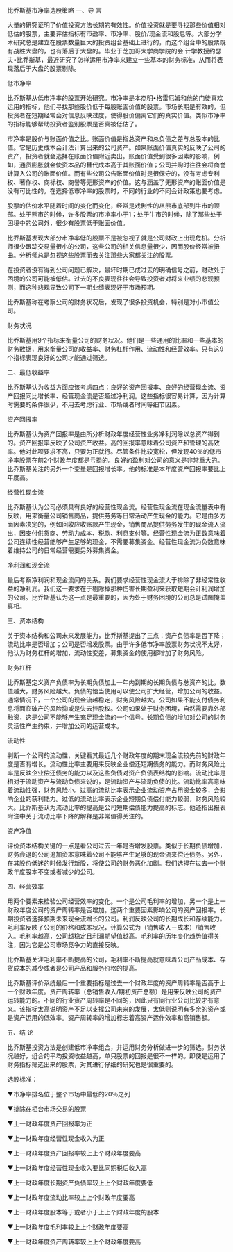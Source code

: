 比乔斯基市净率选股策略
一、导 言

大量的研究证明了价值投资方法长期的有效性。价值投资就是要寻找那些价值相对低估的股票，主要评估指标有市盈率、市净率、股价/现金流和股息等。大部分学术研究总是建立在股票数量巨大的投资组合基础上进行的，而这个组合中的股票既有战胜大盘的，也有落后于大盘的。毕业于芝加哥大学商学院的会 计学教授约瑟夫•比乔斯基，最近研究了怎样运用市净率来建立一些基本的财务标准，从而将表现落后于大盘的股票剔除。

低市净率

比乔斯基从低市净率的股票开始研究。市净率是本杰明•格雷厄姆和他的门徒喜欢运用的指标，他们寻找那些股价低于每股账面价值的股票。市场长期是有效的，但投资者在短期经常会对信息反映过度，使得股价偏离它们的真实价值。类似市净率的指标能够帮助投资者鉴别股票是否真被低估了。

市净率是股价与账面价值之比。账面价值是指总资产和总负债之差与总股本的比值。它是历史成本会计法计算出来的公司资产。如果账面价值真实的反映了公司的资产，投资者就会选择在账面价值附近卖出。账面价值受到很多因素的影响，例如，通货膨胀就会使资本品的替代成本高于其账面价值；公司并购时往往会将商誉计算入公司的账面价值。而有些公司公告账面价值时是很保守的，没有考虑专利权、著作权、商标权、商誉等无形资产的价值。这与涵盖了无形资产的账面价值是没有可比性的。在选择低市净率的股票时，不同的行业的不同会计政策也要考虑。

股票的估价水平随着时间的变化而变化，经常是戏剧性的从熊市底部到牛市的顶部。处于熊市的时候，许多股票的市净率小于1；处于牛市的时候，除了那些处于困境中的公司外，很少有股票低于账面价值。

比乔斯基发现大部分市净率低的股票不是被忽视了就是公司财政上出现危机。分析师很少跟踪交易量很小的公司，这些公司的相关信息量很少，因而股价经常被扭曲。分析师总是忽视这些股票而去关注那些大家都关注的股票。

在投资者没有得到公司问题已解决，最坏时期已成过去的明确信号之前，财政处于困境的公司可能被低估。过去的不良表现往往会导致投资者对将来业绩的悲观预测，而这种悲观导致公司下一期业绩表现好于市场预期。

比乔斯基称在考察公司的财务状况后，发现了很多投资机会，特别是对小市值公司。

财务状况

比乔斯基用9个指标来衡量公司的财务状况。他们是一些通用的比率和一些基本的财务数据，用来衡量公司的收益率、财务杠杆作用、流动性和经营效率。只有这9个指标表现良好的公司才能通过筛选。

 

二、最低收益率

比乔斯基认为收益方面应该考虑四点：良好的资产回报率、良好的经营现金流、资产回报同比增长率、经营现金流是否超过净利润。这些指标很容易计算，因为计算时需要的条件很少，不用去考虑行业、市场或者时间等细节因素。

资产回报率

比乔斯基认为资产回报率是由所分析财政年度经营性业务净利润除以总资产得到的。资产回报率反映了公司资产收益。高的回报率意味着公司资产和管理的高效率。他对此项要求不高，只要为正就行。尽管条件比较宽松，但发现40％的低市净率股票在前2个财政年度都是亏损的。良好的盈利对公司的意义是非常重大的。比乔斯基关注的另外一个变量是回报增长率。他的标准是本年度资产回报率要比上年度高。

经营性现金流

比乔斯基认为公司必须具有良好的经营性现金流。经营性现金流在现金流量表中有反映，用来衡量公司销售商品，提供劳务等日常活动产生现金的能力。它是由多方面因素决定的，例如回收应收账款产生现金，销售商品提供劳务发生的现金流入流出，因支付供货商、劳动力成本、税款、利息支付等。经营性现金流为正数意味着公司连续性经营能够产生足够的现金，不需要募集资金。经营性现金流为负数意味着维持公司的日常经营需要另外募集资金。

净利润和现金流

最后考察净利润和现金流间的关系。我们要求经营性现金流大于排除了非经常性收益的净利润。我们这一要求在于剔除掉那种伤害长期盈利来获取短期会计利润增加的公司。比乔斯基认为这一点是最重要的，因为处于财务困境的公司总是试图掩盖真相。

 

三、资本结构

关于资本结构和公司未来发展能力，比乔斯基提出了三点：资产负债率是否下降；流动比率是否增加；公司是否增发股票。由于许多低市净率股票财务状况不太好，他认为财务杠杆的增加，流动性变差，募集资金的使用都增加了财务风险。

财务杠杆

比乔斯基定义资产负债率为长期负债加上一年内到期的长期负债与总资产的比，数值越大，财务风险越大。负债的恰当使用可以使公司扩大经营，增加公司的收益。通常情况下，一个公司的现金流越稳定，财务风险越大。公司如果不能支付债务利息将面临破产的风险抑或是失去控股权。公司如果处于财务困境，自然需要靠外部融资，这是公司不能够产生充足现金流的一个信号。长期负债的增加对公司的财务灵活性产生约束，并增加公司的运营成本。

流动性

判断一个公司的流动性，关键看其最近几个财政年度的期末现金流较先前的财政年度是否有增长。流动性比率主要用来反映企业偿还短期债务的能力。而财务风险比率是反映企业偿还债务的能力以及这些负债对资产负债表结构的影响。流动比率是相对于流动资产与流动负债来说的，是流动资产与流动负债的比。流动比率高意味着流动性强，财务风险小。过高的流动比率表示企业流动资产占用资金较多，会影响企业的获利能力。过低的流动比率表示企业短期负债偿付能力较弱，财务风险较大。比乔斯基认为流动比率的提高是公司短期偿债能力提高的标志。他还指出报表附注中关于流动比率下降的解释是非常值得关注的。

资产净值

评价资本结构关键的一点是看公司过去一年是否增发股票。类似于长期负债增加，财务衰退的公司追加资本意味着公司不能够产生足够的现金流来偿还债务。另外，在其股价低迷的时候发行新股，将使公司的财务恶化加剧。我们选择在过去一个财政年度股本不变或者减少的公司。

 

四、经营效率

用两个要素来检验公司经营效率的变化。一个是公司毛利率的增加，另一个是上一财政年度公司的资产周转率是否增加。这两个重要因素影响公司的资产回报率。长期投资者选择预期未来现金流增长的公司。利润反映公司的长期成长和存续能力。毛利率反映了公司的价格和成本状况，计算公式为（销售收入－成本）/销售收入。毛利率越高，公司越稳定且利润期望值越高。毛利率的历年变化趋势值得关注，因为它是公司市场竞争力的直接反映。

比乔斯基关注毛利率不断提高的公司，毛利率不断提高就意味着公司产品成本、存货成本的减少或者是公司产品和服务价格的提高。

比乔斯基评价系统最后一个重要指标是过去一个财政年度的资产周转率是否高于上一个财政年度。资产周转率（总销售收入/期初资产总额）是用来反映公司的资产运转能力的。不同的行业资产周转率是不同的，因此只有同行业公司比较才有意义。该指标太高说明资产不足以支撑公司未来的发展，太低则说明有多余的资产或是资产运用的低效率。资产周转率的增加标志着高资产运作效率和高销售额。

 

五、结 论

比乔斯基投资方法是创建低市净率组合，并运用财务分析做进一步的筛选。财务状况越好，组合的平均投资收益越高，单只股票的回报是很不一样的。即使是运用了财务指标筛选出来的股票，对其进行仔细的研究也是很重要的。

选股标准：

▼市净率排名位于整个市场中最低的20％之列

▼排除在柜台市场交易的股票

▼上一财政年度资产回报率为正

▼上一财政年度经营性现金收入为正

▼上一财政年度资产回报率较上上个财政年度要高

▼上一财政年度经营性现金收入要比同期税后收入高

▼上一财政年度长期资产负债率较上上个财政年度要低

▼上一财政年度流动比率较上上个财政年度要高

▼上一财政年度股本等于或者小于上上个财政年度的股本

▼上一财政年度毛利率较上上个财政年度要高

▼上一财政年度资产周转率较上上个财政年度要高